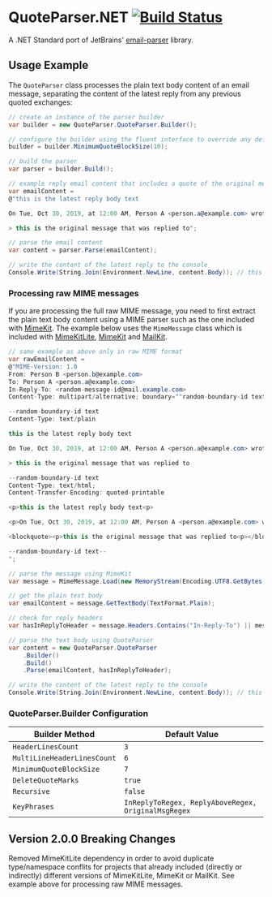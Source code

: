 # QuoteParser.NET [![Build Status](https://travis-ci.org/feature23/QuoteParser.NET.svg?branch=master)](https://travis-ci.org/feature23/QuoteParser.NET)
A .NET Standard port of JetBrains' [email-parser](https://github.com/JetBrains/email-parser) library.

## Usage Example
The `QuoteParser` class processes the plain text body content of an email message, separating the content of the latest reply from any previous quoted exchanges:

```csharp
// create an instance of the parser builder
var builder = new QuoteParser.QuoteParser.Builder();

// configure the builder using the fluent interface to override any defaults
builder = builder.MinimumQuoteBlockSize(10);

// build the parser
var parser = builder.Build();

// example reply email content that includes a quote of the original message
var emailContent =
@"this is the latest reply body text

On Tue, Oct 30, 2019, at 12:00 AM, Person A <person.a@example.com> wrote:

> this is the original message that was replied to";

// parse the email content
var content = parser.Parse(emailContent);

// write the content of the latest reply to the console
Console.Write(String.Join(Environment.NewLine, content.Body)); // this is the latest reply body text
```

### Processing raw MIME messages
If you are processing the full raw MIME message, you need to first extract the plain text body content using a MIME parser such as the one included with [MimeKit](http://www.mimekit.net/). The example below uses the `MimeMessage` class which is included with [MimeKitLite](https://www.nuget.org/packages/MimeKitLite/), [MimeKit](https://www.nuget.org/packages/MimeKit/) and [MailKit](https://www.nuget.org/packages/MailKit/).

```csharp
// same example as above only in raw MIME format
var rawEmailContent =
@"MIME-Version: 1.0
From: Person B <person.b@example.com>
To: Person A <person.a@example.com>
In-Reply-To: <random-message-id@mail.example.com>
Content-Type: multipart/alternative; boundary=""random-boundary-id text""

--random-boundary-id text
Content-Type: text/plain

this is the latest reply body text

On Tue, Oct 30, 2019, at 12:00 AM, Person A <person.a@example.com> wrote:

> this is the original message that was replied to

--random-boundary-id text
Content-Type: text/html;
Content-Transfer-Encoding: quoted-printable

<p>this is the latest reply body text<p>

<p>On Tue, Oct 30, 2019, at 12:00 AM, Person A <person.a@example.com> wrote:</p>

<blockquote><p>this is the original message that was replied to<p></blockquote>

--random-boundary-id text--
";

// parse the message using MimeKit
var message = MimeMessage.Load(new MemoryStream(Encoding.UTF8.GetBytes(rawEmailContent)));

// get the plain text body
var emailContent = message.GetTextBody(TextFormat.Plain);

// check for reply headers
var hasInReplyToHeader = message.Headers.Contains("In-Reply-To") || message.Headers.Contains("References");

// parse the text body using QuoteParser 
var content = new QuoteParser.QuoteParser
	.Builder()
	.Build()
	.Parse(emailContent, hasInReplyToHeader);

// write the content of the latest reply to the console
Console.Write(String.Join(Environment.NewLine, content.Body)); // this is the latest reply body text
```

### QuoteParser.Builder Configuration

|Builder Method|Default Value|
|---|---|
|`HeaderLinesCount`|`3`|
|`MultiLineHeaderLinesCount`|`6`|
|`MinimumQuoteBlockSize`|`7`|
|`DeleteQuoteMarks`|`true`|
|`Recursive`|`false`|
|`KeyPhrases`|`InReplyToRegex, ReplyAboveRegex, OriginalMsgRegex`|

## Version 2.0.0 Breaking Changes
Removed MimeKitLite dependency in order to avoid duplicate type/namespace conflits for projects that already included (directly or indirectly) different versions of MimeKitLite, MimeKit or MailKit. See example above for processing raw MIME messages.